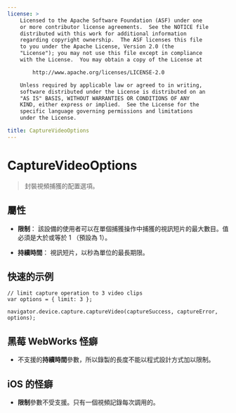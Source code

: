 ```yaml
---
license: >
    Licensed to the Apache Software Foundation (ASF) under one
    or more contributor license agreements.  See the NOTICE file
    distributed with this work for additional information
    regarding copyright ownership.  The ASF licenses this file
    to you under the Apache License, Version 2.0 (the
    "License"); you may not use this file except in compliance
    with the License.  You may obtain a copy of the License at

        http://www.apache.org/licenses/LICENSE-2.0

    Unless required by applicable law or agreed to in writing,
    software distributed under the License is distributed on an
    "AS IS" BASIS, WITHOUT WARRANTIES OR CONDITIONS OF ANY
    KIND, either express or implied.  See the License for the
    specific language governing permissions and limitations
    under the License.

title: CaptureVideoOptions
---
```


# CaptureVideoOptions

> 封裝視頻捕獲的配置選項。

## 屬性

*   **限制**： 該設備的使用者可以在單個捕獲操作中捕獲的視訊短片的最大數目。值必須是大於或等於 1 （預設為 1）。

*   **持續時間**： 視訊短片，以秒為單位的最長期限。

## 快速的示例

    // limit capture operation to 3 video clips
    var options = { limit: 3 };
    
    navigator.device.capture.captureVideo(captureSuccess, captureError, options);
    

## 黑莓 WebWorks 怪癖

*   不支援的**持續時間**參數，所以錄製的長度不能以程式設計方式加以限制。

## iOS 的怪癖

*   **限制**參數不受支援。只有一個視頻記錄每次調用的。